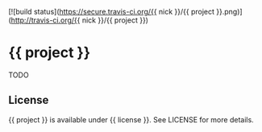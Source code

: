 [![build status](https://secure.travis-ci.org/{{ nick }}/{{ project }}.png)](http://travis-ci.org/{{ nick }}/{{ project }})
# {{ project }}

TODO

## License

{{ project }} is available under {{ license }}. See LICENSE for more details.

